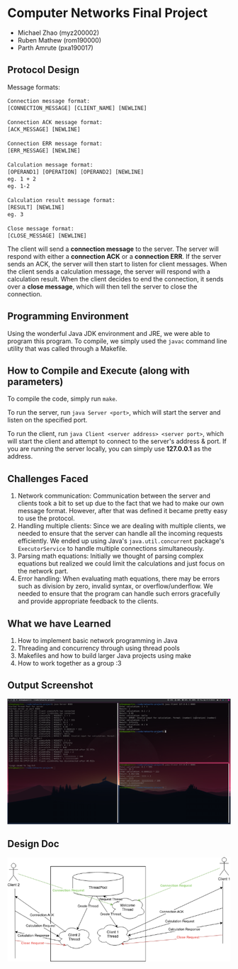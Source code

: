 # Computer Networks Final Project

- Michael Zhao (myz200002)
- Ruben Mathew (rom190000)
- Parth Amrute (pxa190017)

## Protocol Design

Message formats:

```
Connection message format:
[CONNECTION_MESSAGE] [CLIENT_NAME] [NEWLINE]

Connection ACK message format:
[ACK_MESSAGE] [NEWLINE]

Connection ERR message format:
[ERR_MESSAGE] [NEWLINE]

Calculation message format:
[OPERAND1] [OPERATION] [OPERAND2] [NEWLINE]
eg. 1 + 2
eg. 1-2

Calculation result message format:
[RESULT] [NEWLINE]
eg. 3

Close message format:
[CLOSE_MESSAGE] [NEWLINE]
```

The client will send a **connection message** to the server. The server will respond with either a **connection ACK** or a **connection ERR**. If the server sends an ACK, the server will then start to listen for client messages. When the client sends a calculation message, the server will respond with a calculation result. When the client decides to end the connection, it sends over a **close message**, which will then tell the server to close the connection.

## Programming Environment

Using the wonderful Java JDK environment and JRE, we were able to program this program. To compile, we simply used the `javac` command line utility that was called through a Makefile.

## How to Compile and Execute (along with parameters)

To compile the code, simply run `make`.

To run the server, run `java Server <port>`, which will start the server and listen on the specified port.

To run the client, run `java Client <server address> <server port>`, which will start the client and attempt to connect to the server's address & port. If you are running the server locally, you can simply use **127.0.0.1** as the address.

## Challenges Faced

1. Network communication: Communication between the server and clients took a bit to set up due to the fact that we had to make our own message format. However, after that was defined it became pretty easy to use the protocol.
2. Handling multiple clients: Since we are dealing with multiple clients, we needed to ensure that the server can handle all the incoming requests efficiently. We ended up using Java's `java.util.concurrent` package's `ExecutorService` to handle multiple connections simultaneously.
3. Parsing math equations: Initially we thought of parsing complex equations but realized we could limit the calculations and just focus on the network part.
4. Error handling: When evaluating math equations, there may be errors such as division by zero, invalid syntax, or overflow/underflow. We needed to ensure that the program can handle such errors gracefully and provide appropriate feedback to the clients.

## What we have Learned

1. How to implement basic network programming in Java
2. Threading and concurrency through using thread pools
3. Makefiles and how to build larger Java projects using make
4. How to work together as a group :3

## Output Screenshot

![screenshot of output](./pictures/run0.png)

## Design Doc

![design diagram](./pictures/diagram.png)
